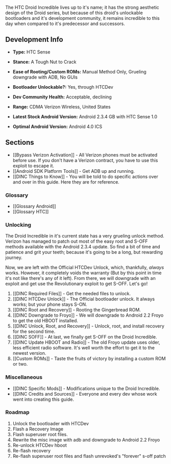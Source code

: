 The HTC Droid Incredible lives up to it's name; it has the strong aesthetic design of the Droid series, but because of this droid's unlockable bootloaders and it's development community, it remains incredible to this day when compared to it's predecessor and successors.

## Development Info

* **Type:** HTC Sense
* **Stance:** A Tough Nut to Crack
* **Ease of Rooting/Custom ROMs:** Manual Method Only, Grueling downgrade with ADB, No GUIs
* **Bootloader Unlockable?:** Yes, through HTCDev
* **Dev Community Health:** Acceptable, declining

* **Range:** CDMA Verizon Wireless, United States
* **Latest Stock Android Version:** Android 2.3.4 GB with HTC Sense 1.0
* **Optimal Android Version:** Android 4.0 ICS

## Sections

* [[Bypass Verizon Activation]] - All Verizon phones must be activated before use. If you don't have a Verizon contract, you have to use this exploit to escape it.
* [[Android SDK Platform Tools]] - Get ADB up and running.
* [[DINC Things to Know]] - You will be told to do specific actions over and over in this guide. Here they are for reference.

### Glossary

* [[Glossary Android]]
* [[Glossary HTC]]

### Unlocking

The Droid Incredible in it's current state has a very grueling unlock method. Verizon has managed to patch out most of the easy root and S-OFF methods available with the Android 2.3.4 update. So find a bit of time and patience and grit your teeth; because it's going to be a long, but rewarding journey.

Now, we are left with the Official HTCDev Unlock, which, thankfully, *always* works. However, it completely voids the warranty (But by this point in time it's not like there's any of it left). From there, we will downgrade with an exploit and get use the Revolutionary exploit to get S-OFF. Let's go!

1. [[DINC Required Files]] - Get the needed files to unlock.
1. [[DINC HTCDev Unlock]] - The Official bootloader unlock. It always works; but your phone stays S-ON.
1. [[DINC Root and Recovery]] - Rooting the Gingerbread ROM.
1. [[DINC Downgrade to Froyo]] - We will downgrade to Android 2.2 Froyo to get the old HBOOT installed.
1. [[DINC Unlock, Root, and Recovery]] - Unlock, root, and install recovery for the second time.
1. [[DINC SOFF]] - At last, we finally get S-OFF on the Droid Incredible.
1. [[DINC Update HBOOT and Radio]] - The old Froyo update uses older, less efficient radio software. It's well worth the effort to get it to the newest version.
1. [[Custom ROMs]] - Taste the fruits of victory by installing a custom ROM or two.

### Miscellaneous

* [[DINC Specific Mods]] - Modifications unique to the Droid Incredible.
* [[DINC Credits and Sources]] - Everyone and every dev whose work went into creating this guide.

### Roadmap

1. Unlock the bootloader with HTCDev
1. Flash a Recovery Image
1. Flash superuser root files.
1. Rewrite the misc image with adb and downgrade to Android 2.2 Froyo
1. Re-unlock HTCDev hboot
1. Re-flash recovery
1. Re-flash superuser root files and flash unrevoked's "forever" s-off patch
